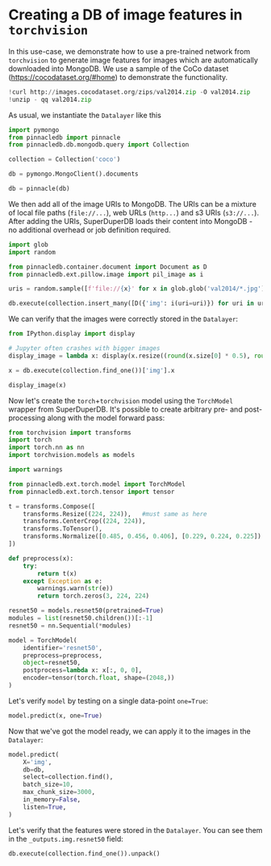 # Creating a DB of image features in `torchvision`

In this use-case, we demonstrate how to use a pre-trained network from `torchvision` to generate
image features for images which are automatically downloaded into MongoDB. We use a sample 
of the CoCo dataset (https://cocodataset.org/#home) to demonstrate the functionality.


```python
!curl http://images.cocodataset.org/zips/val2014.zip -O val2014.zip
!unzip - qq val2014.zip
```

As usual, we instantiate the `Datalayer` like this


```python
import pymongo
from pinnacledb import pinnacle
from pinnacledb.db.mongodb.query import Collection

collection = Collection('coco')

db = pymongo.MongoClient().documents

db = pinnacle(db)
```

We then add all of the image URIs to MongoDB. The URIs can be a mixture of local file paths (`file://...`), web URLs (`http...`) and
s3 URIs (`s3://...`). After adding the URIs, SuperDuperDB loads their content into MongoDB - no additional
overhead or job definition required.


```python
import glob
import random

from pinnacledb.container.document import Document as D
from pinnacledb.ext.pillow.image import pil_image as i

uris = random.sample([f'file://{x}' for x in glob.glob('val2014/*.jpg')], 6000)

db.execute(collection.insert_many([D({'img': i(uri=uri)}) for uri in uris], encoders=(i,)))[:5000]
```

We can verify that the images were correctly stored in the `Datalayer`:


```python
from IPython.display import display

# Jupyter often crashes with bigger images
display_image = lambda x: display(x.resize((round(x.size[0] * 0.5), round(x.size[1] * 0.5))))

x = db.execute(collection.find_one())['img'].x

display_image(x)
```

Now let's create the `torch`+`torchvision` model using the `TorchModel` wrapper from SuperDuperDB.
It's possible to create arbitrary pre- and post-processing along with the model forward pass:


```python
from torchvision import transforms
import torch
import torch.nn as nn
import torchvision.models as models

import warnings

from pinnacledb.ext.torch.model import TorchModel
from pinnacledb.ext.torch.tensor import tensor

t = transforms.Compose([
    transforms.Resize((224, 224)),   #must same as here
    transforms.CenterCrop((224, 224)),
    transforms.ToTensor(),
    transforms.Normalize([0.485, 0.456, 0.406], [0.229, 0.224, 0.225])
])

def preprocess(x):
    try:
        return t(x)
    except Exception as e:
        warnings.warn(str(e))
        return torch.zeros(3, 224, 224)

resnet50 = models.resnet50(pretrained=True)
modules = list(resnet50.children())[:-1]
resnet50 = nn.Sequential(*modules)

model = TorchModel(
    identifier='resnet50',
    preprocess=preprocess,
    object=resnet50,
    postprocess=lambda x: x[:, 0, 0],
    encoder=tensor(torch.float, shape=(2048,))
)
```

Let's verify `model` by testing on a single data-point `one=True`:


```python
model.predict(x, one=True)
```

Now that we've got the model ready, we can apply it to the images in the `Datalayer`:


```python
model.predict(
    X='img',
    db=db,
    select=collection.find(),
    batch_size=10,
    max_chunk_size=3000,
    in_memory=False,
    listen=True,
)
```

Let's verify that the features were stored in the `Datalayer`. You can see them in the
`_outputs.img.resnet50` field: 


```python
db.execute(collection.find_one()).unpack()
```
